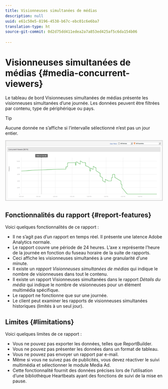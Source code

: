 ```yaml
---
title: Visionneuses simultanées de médias
description: null
uuid: e61c50e5-8196-4538-b67c-ebc01c6e6ba7
translation-type: ht
source-git-commit: 0d2d75dd411edea2a7a853ed425af5c6da154b06

---
```



# Visionneuses simultanées de médias {#media-concurrent-viewers}

Le tableau de bord Visionneuses simultanées de médias présente les visionneuses simultanées d’une journée. Les données peuvent être filtrées par contenu, type de périphérique ou pays.

>[!TIP]
>
>Aucune donnée ne s’affiche si l’intervalle sélectionné n’est pas un jour entier.

![](assets/video-concurrent-viewers.png)

## Fonctionnalités du rapport {#report-features}

Voici quelques fonctionnalités de ce rapport :

* Il ne s’agit pas d’un rapport en temps réel. Il présente une latence Adobe Analytics normale.
* Le rapport couvre une période de 24 heures. L’axe x représente l’heure de la journée en fonction du fuseau horaire de la suite de rapports.
* Ceci affiche les visionneuses simultanées à une granularité d’une minute.
* Il existe un *rapport Visionneuses simultanées de médias* qui indique le nombre de visionneuses dans tout le contenu.
* Il existe un rapport Visionneuses simultanées dans le rapport *Détails du média* qui indique le nombre de visionneuses pour un élément multimédia spécifique.
* Le rapport ne fonctionne que sur une journée.
* Le client peut examiner les rapports de visionneuses simultanées historiques (limités à un seul jour).

## Limites {#limitations}

Voici quelques limites de ce rapport :

* Vous ne pouvez pas exporter les données, telles que ReportBuilder.
* Vous ne pouvez pas présenter les données dans un format de tableau.
* Vous ne pouvez pas envoyer un rapport par e-mail.
* Même si vous ne suivez pas de publicités, vous devez réactiver le suivi multimédia et sélectionner le module Media Ad.
* Cette fonctionnalité fournit des données précises lors de l’utilisation d’une bibliothèque Heartbeats ayant des fonctions de suivi de la mise en pause.

